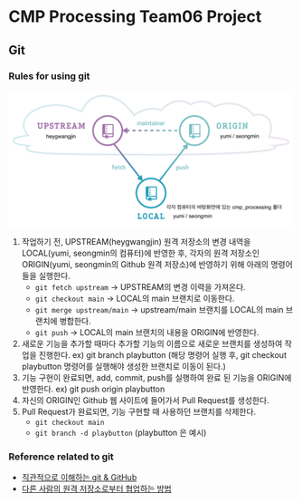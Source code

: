 # CMP Processing Team06 Project

##

## Git

### Rules for using git
![upstream,origin](./git.png)
1. 작업하기 전, UPSTREAM(heygwangjin) 원격 저장소의 변경 내역을 LOCAL(yumi, seongmin의 컴퓨터)에 반영한 후, 각자의 원격 저장소인 ORIGIN(yumi, seongmin의 Github 원격 저장소)에 반영하기 위해 아래의 명령어들을 실행한다.
    - `git fetch upstream` -> UPSTREAM의 변경 이력을 가져온다.
    - `git checkout main` -> LOCAL의 main 브랜치로 이동한다.
    - `git merge upstream/main` -> upstream/main 브랜치를 LOCAL의 main 브랜치에 병합한다.
    - `git push` -> LOCAL의 main 브랜치의 내용을 ORIGIN에 반영한다.
2. 새로운 기능을 추가할 때마다 추가할 기능의 이름으로 새로운 브랜치를 생성하여 작업을 진행한다. ex) git branch playbutton (해당 명령어 실행 후, git checkout playbutton 명령어를 실행해야 생성한 브랜치로 이동이 된다.)
3. 기능 구현이 완료되면, add, commit, push를 실행하여 완료 된 기능을 ORIGIN에 반영한다. ex) git push origin playbutton
4. 자신의 ORIGIN인 Github 웹 사이트에 들어가서 Pull Request를 생성한다.
5. Pull Request가 완료되면, 기능 구현할 때 사용하던 브랜치를 삭제한다.
    - `git checkout main`
    - `git branch -d playbutton` (playbutton 은 예시)

### Reference related to git
- [직관적으로 이해하는 git & GitHub](https://deepinsight.tistory.com/78)
- [다른 사람의 원격 저장소로부터 협업하는 방법](https://deepinsight.tistory.com/167)
